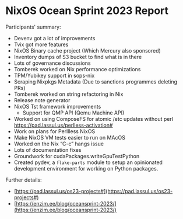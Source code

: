 # NixOS Ocean Sprint 2023 Report

Participants' summary:

* Devenv got a lot of improvements
* Tvix got more features
* NixOS Binary cache project (Which Mercury also sponsored)
* Inventory dumps of S3 bucket to find what is in there
* Lots of governance discussions
* Tomberek worked on Nix performance optimizations
* TPM/Yubikey support in sops-nix
* Scraping Nixpkgs Metadata (Due to sanctions programmes deleting PRs)
* Tomberek worked on string refactoring in Nix
* Release note generator
* NixOS Tst framework improvements
    * Support for QMP API (Qemu Machine API)
* Worked on using ComposeFS for atomic /etc updates without perl https://pad.lassul.us/perlless-activation#
* Work on plans for Perllless NixOS
* Make NixOS VM tests easier to run on MAcOS
* Worked on the Nix “C-c” hangs issue
* Lots of documentation fixes
* Groundwork for cudaPackages.writeGpuTestPython
* Created pydev, a `flake-parts` module to setup an opinionated development environment for working on Python packages.

Further details:

* [https://pad.lassul.us/os23-projects#](https://pad.lassul.us/os23-projects#)
* [https://enzim.ee/blog/oceansprint-2023/](https://enzim.ee/blog/oceansprint-2023/)